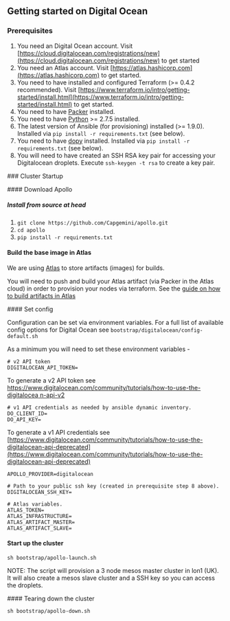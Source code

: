 ## Getting started on Digital Ocean

### Prerequisites

1. You need an Digital Ocean account. Visit [https://cloud.digitalocean.com/registrations/new](https://cloud.digitalocean.com/registrations/new) to get started
2. You need an Atlas account. Visit [https://atlas.hashicorp.com](https://atlas.hashicorp.com) to get started.
4. You need to have installed and configured Terraform (>= 0.4.2 recommended). Visit [https://www.terraform.io/intro/getting-started/install.html](https://www.terraform.io/intro/getting-started/install.html) to get started.
4. You need to have [Packer](https://www.packer.io) installed.
5. You need to have [Python](https://www.python.org/) >= 2.7.5 installed.
6. The latest version of Ansible (for provisioning) installed (>= 1.9.0). Installed via ```pip install -r requirements.txt``` (see below).
7. You need to have [dopy](https://github.com/devo-ps/dopy) installed. Installed via ```pip install -r requirements.txt``` (see below).
8. You will need to have created an SSH RSA key pair for accessing your Digitalocean
droplets. Execute ```ssh-keygen -t rsa``` to create a key pair.


### Cluster Startup

#### Download Apollo

##### Install from source at head
1. ```git clone https://github.com/Capgemini/apollo.git```
2. ```cd apollo```
3. ```pip install -r requirements.txt```

#### Build the base image in Atlas

We are using [Atlas](https://atlas.hashicorp.com) to store artifacts (images) for
builds.

You will need to push and build your Atlas artifact (via Packer in the Atlas cloud) in order to
provision your nodes via terraform. See the [guide on how to build artifacts in Atlas](../../docs/atlas.md)

#### Set config

Configuration can be set via environment variables. For a full list of available config
options for Digital Ocean see ```bootstrap/digitalocean/config-default.sh```

As a minimum you will need to set these environment variables -

```
# v2 API token
DIGITALOCEAN_API_TOKEN=
```

To generate a v2 API token see [https://www.digitalocean.com/community/tutorials/how-to-use-the-digitalocea n-api-v2](https://www.digitalocean.com/community/tutorials/how-to-use-the-digitalocean-api-v2)

```
# v1 API credentials as needed by ansible dynamic inventory.
DO_CLIENT_ID=
DO_API_KEY=
```

To generate a v1 API credentials see [https://www.digitalocean.com/community/tutorials/how-to-use-the-digitalocean-api-deprecated](https://www.digitalocean.com/community/tutorials/how-to-use-the-digitalocean-api-deprecated)

```
APOLLO_PROVIDER=digitalocean

# Path to your public ssh key (created in prerequisite step 8 above).
DIGITALOCEAN_SSH_KEY=

# Atlas variables.
ATLAS_TOKEN=
ATLAS_INFRASTRUCTURE=
ATLAS_ARTIFACT_MASTER=
ATLAS_ARTIFACT_SLAVE=
```

#### Start up the cluster
```
sh bootstrap/apollo-launch.sh
```

NOTE: The script will provision a 3 node mesos master cluster in lon1 (UK). It will also create a mesos slave cluster and a SSH key so you can access the droplets.


#### Tearing down the cluster
```
sh bootstrap/apollo-down.sh
```
